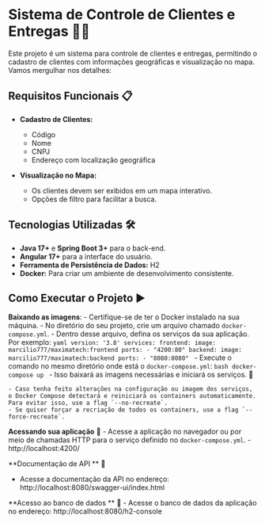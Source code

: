 # Sistema de Controle de Clientes e Entregas 🚚🌟

Este projeto é um sistema para controle de clientes e entregas, permitindo o cadastro de clientes com informações geográficas e visualização no mapa. Vamos mergulhar nos detalhes:

## Requisitos Funcionais 📋

- **Cadastro de Clientes:**
  - Código
  - Nome
  - CNPJ
  - Endereço com localização geográfica

- **Visualização no Mapa:**
  - Os clientes devem ser exibidos em um mapa interativo.
  - Opções de filtro para facilitar a busca.

## Tecnologias Utilizadas 🛠️

- **Java 17+** e **Spring Boot 3+** para o back-end.
- **Angular 17+** para a interface do usuário.
- **Ferramenta de Persistência de Dados:** H2
- **Docker:** Para criar um ambiente de desenvolvimento consistente.

## Como Executar o Projeto ▶️ 


 **Baixando as imagens**:
    - Certifique-se de ter o Docker instalado na sua máquina.
    - No diretório do seu projeto, crie um arquivo chamado `docker-compose.yml`.
    - Dentro desse arquivo, defina os serviços da sua aplicação. Por exemplo:
        ```yaml
        version: '3.8'
        services:
          frontend:
            image: marcilio777/maximatech:frontend
            ports:
              - "4200:80"
          backend:
            image: marcilio777/maximatech:backend
            ports:
              - "8080:8080"
        ```
    - Execute o comando no mesmo diretório onde está o `docker-compose.yml`:
        ```bash
        docker-compose up
        ```
    - Isso baixará as imagens necessárias e iniciará os serviços. 🚀

    - Caso tenha feito alterações na configuração ou imagem dos serviços, o Docker Compose detectará e reiniciará os containers automaticamente. Para evitar isso, use a flag `--no-recreate`.
    - Se quiser forçar a recriação de todos os containers, use a flag `--force-recreate`.

 **Acessando sua aplicação** 🚀
    - Acesse a aplicação no navegador ou por meio de chamadas HTTP para o serviço definido no `docker-compose.yml`.
    - http://localhost:4200/
 
  **Documentação de API ** 🚀
  - Acesse a documentação da API no endereço: http://localhost:8080/swagger-ui/index.html
    
   **Acesso ao banco de dados ** 🚀
    - Acesse o banco de dados da aplicação no endereço: http://localhost:8080/h2-console
   







